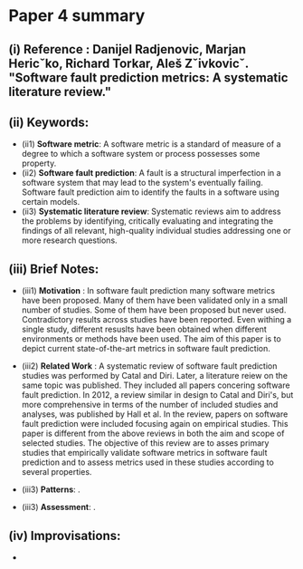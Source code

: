 # Paper 4 summary

## (i) Reference : Danijel Radjenovic, Marjan Hericˇko, Richard Torkar, Aleš Zˇivkovicˇ. "Software fault prediction metrics: A systematic literature review."

## (ii) Keywords:

* (ii1) **Software metric**: A software metric is a standard of measure of a degree to which a software system or process possesses some property.
* (ii2) **Software fault prediction**: A fault is a structural imperfection in a software system that may lead to the system's eventually failing. Software fault prediction aim to identify the faults in a software using certain models. 
* (ii3) **Systematic literature review**: Systematic reviews aim to address the problems by identifying, critically evaluating and integrating the findings of all relevant, high-quality individual studies addressing one or more research questions.

## (iii) Brief Notes:

* (iii1) **Motivation** : In software fault prediction many software metrics have been proposed. Many of them have been validated only in a small number of studies. Some of them have been proposed but never used. Contradictory results across studies have been reported. Even withing a single study, different resuslts have been obtained when different environments or methods have been used. The aim of this paper is to depict current state-of-the-art metrics in software fault prediction.

* (iii2) **Related Work** : A systematic review of software fault prediction studies was performed by Catal and Diri. Later, a literature reiew on the same topic was published. They included all papers concering software fault prediction. In 2012, a review similar in design to Catal and Diri's, but more comprehensive in terms of the number of included studies and analyses, was published by Hall et al. In the review, papers on software fault prediction were included focusing again on empirical studies. This paper is different from the above reviews in both the aim and scope of selected  studies. The objective of this review are to asses primary studies that empirically validate software metrics in software fault prediction and to assess metrics used in these studies according to several properties.

* (iii3) **Patterns**: .

* (iii3) **Assessment**: .

## (iv) Improvisations:
- 
